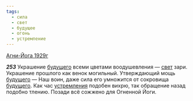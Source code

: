 ```yaml
---
tags:
  - сила
  - свет
  - будущее
  - огонь
  - устремление
---
```


[Агни-Йога 1929г](/agni/1929)

___253___
Украшение [будущего](/tag/#будущее) всеми цветами воодушевления — [свет](/tag/#свет) зари. Украшение прошлого как венок могильный. Утверждающий мощь [будущего](/tag/#будущее) — Наш воин, даже сила его умножится от сокровища [будущего](/tag/#будущее). Как час [устремления](/tag/#устремление) подобен вихрю, так обращение назад подобно тлению. Позади всё сожжено для Огненной Йоги.